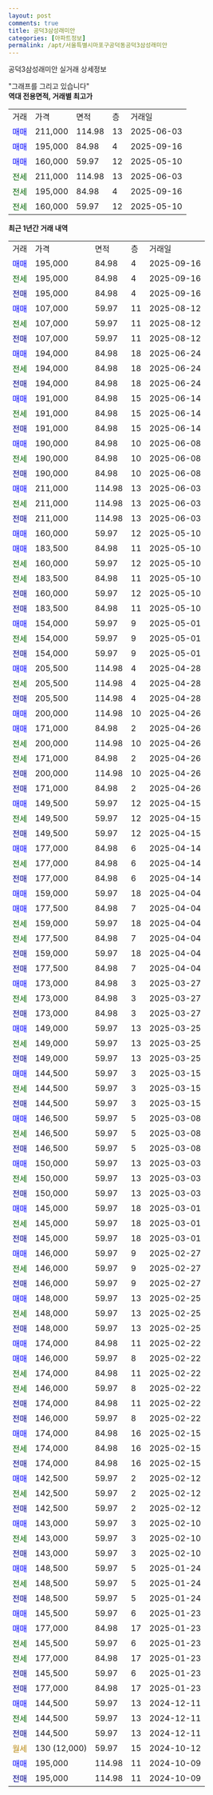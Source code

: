 ```yaml
---
layout: post
comments: true
title: 공덕3삼성래미안
categories: [아파트정보]
permalink: /apt/서울특별시마포구공덕동공덕3삼성래미안
---
```


공덕3삼성래미안 실거래 상세정보

<script type="text/javascript">
  google.charts.load('current', {'packages':['line', 'corechart']});
  google.charts.setOnLoadCallback(drawChart);

  function drawChart() {
    var data = new google.visualization.DataTable();
    data.addColumn('date', '거래일');
    data.addColumn('number', "매매");
    data.addColumn('number', "전세");
    data.addColumn('number', "전매");

    data.addRows([[new Date(Date.parse("2025-09-16")), 195000, null, null], [new Date(Date.parse("2025-09-16")), null, 195000, null], [new Date(Date.parse("2025-09-16")), null, null, 195000], [new Date(Date.parse("2025-08-12")), 107000, null, null], [new Date(Date.parse("2025-08-12")), null, 107000, null], [new Date(Date.parse("2025-08-12")), null, null, 107000], [new Date(Date.parse("2025-06-24")), 194000, null, null], [new Date(Date.parse("2025-06-24")), null, 194000, null], [new Date(Date.parse("2025-06-24")), null, null, 194000], [new Date(Date.parse("2025-06-14")), 191000, null, null], [new Date(Date.parse("2025-06-14")), null, 191000, null], [new Date(Date.parse("2025-06-14")), null, null, 191000], [new Date(Date.parse("2025-06-08")), 190000, null, null], [new Date(Date.parse("2025-06-08")), null, 190000, null], [new Date(Date.parse("2025-06-08")), null, null, 190000], [new Date(Date.parse("2025-06-03")), 211000, null, null], [new Date(Date.parse("2025-06-03")), null, 211000, null], [new Date(Date.parse("2025-06-03")), null, null, 211000], [new Date(Date.parse("2025-05-10")), 160000, null, null], [new Date(Date.parse("2025-05-10")), 183500, null, null], [new Date(Date.parse("2025-05-10")), null, 160000, null], [new Date(Date.parse("2025-05-10")), null, 183500, null], [new Date(Date.parse("2025-05-10")), null, null, 160000], [new Date(Date.parse("2025-05-10")), null, null, 183500], [new Date(Date.parse("2025-05-01")), 154000, null, null], [new Date(Date.parse("2025-05-01")), null, 154000, null], [new Date(Date.parse("2025-05-01")), null, null, 154000], [new Date(Date.parse("2025-04-28")), 205500, null, null], [new Date(Date.parse("2025-04-28")), null, 205500, null], [new Date(Date.parse("2025-04-28")), null, null, 205500], [new Date(Date.parse("2025-04-26")), 200000, null, null], [new Date(Date.parse("2025-04-26")), 171000, null, null], [new Date(Date.parse("2025-04-26")), null, 200000, null], [new Date(Date.parse("2025-04-26")), null, 171000, null], [new Date(Date.parse("2025-04-26")), null, null, 200000], [new Date(Date.parse("2025-04-26")), null, null, 171000], [new Date(Date.parse("2025-04-15")), 149500, null, null], [new Date(Date.parse("2025-04-15")), null, 149500, null], [new Date(Date.parse("2025-04-15")), null, null, 149500], [new Date(Date.parse("2025-04-14")), 177000, null, null], [new Date(Date.parse("2025-04-14")), null, 177000, null], [new Date(Date.parse("2025-04-14")), null, null, 177000], [new Date(Date.parse("2025-04-04")), 159000, null, null], [new Date(Date.parse("2025-04-04")), 177500, null, null], [new Date(Date.parse("2025-04-04")), null, 159000, null], [new Date(Date.parse("2025-04-04")), null, 177500, null], [new Date(Date.parse("2025-04-04")), null, null, 159000], [new Date(Date.parse("2025-04-04")), null, null, 177500], [new Date(Date.parse("2025-03-27")), 173000, null, null], [new Date(Date.parse("2025-03-27")), null, 173000, null], [new Date(Date.parse("2025-03-27")), null, null, 173000], [new Date(Date.parse("2025-03-25")), 149000, null, null], [new Date(Date.parse("2025-03-25")), null, 149000, null], [new Date(Date.parse("2025-03-25")), null, null, 149000], [new Date(Date.parse("2025-03-15")), 144500, null, null], [new Date(Date.parse("2025-03-15")), null, 144500, null], [new Date(Date.parse("2025-03-15")), null, null, 144500], [new Date(Date.parse("2025-03-08")), 146500, null, null], [new Date(Date.parse("2025-03-08")), null, 146500, null], [new Date(Date.parse("2025-03-08")), null, null, 146500], [new Date(Date.parse("2025-03-03")), 150000, null, null], [new Date(Date.parse("2025-03-03")), null, 150000, null], [new Date(Date.parse("2025-03-03")), null, null, 150000], [new Date(Date.parse("2025-03-01")), 145000, null, null], [new Date(Date.parse("2025-03-01")), null, 145000, null], [new Date(Date.parse("2025-03-01")), null, null, 145000], [new Date(Date.parse("2025-02-27")), 146000, null, null], [new Date(Date.parse("2025-02-27")), null, 146000, null], [new Date(Date.parse("2025-02-27")), null, null, 146000], [new Date(Date.parse("2025-02-25")), 148000, null, null], [new Date(Date.parse("2025-02-25")), null, 148000, null], [new Date(Date.parse("2025-02-25")), null, null, 148000], [new Date(Date.parse("2025-02-22")), 174000, null, null], [new Date(Date.parse("2025-02-22")), 146000, null, null], [new Date(Date.parse("2025-02-22")), null, 174000, null], [new Date(Date.parse("2025-02-22")), null, 146000, null], [new Date(Date.parse("2025-02-22")), null, null, 174000], [new Date(Date.parse("2025-02-22")), null, null, 146000], [new Date(Date.parse("2025-02-15")), 174000, null, null], [new Date(Date.parse("2025-02-15")), null, 174000, null], [new Date(Date.parse("2025-02-15")), null, null, 174000], [new Date(Date.parse("2025-02-12")), 142500, null, null], [new Date(Date.parse("2025-02-12")), null, 142500, null], [new Date(Date.parse("2025-02-12")), null, null, 142500], [new Date(Date.parse("2025-02-10")), 143000, null, null], [new Date(Date.parse("2025-02-10")), null, 143000, null], [new Date(Date.parse("2025-02-10")), null, null, 143000], [new Date(Date.parse("2025-01-24")), 148500, null, null], [new Date(Date.parse("2025-01-24")), null, 148500, null], [new Date(Date.parse("2025-01-24")), null, null, 148500], [new Date(Date.parse("2025-01-23")), 145500, null, null], [new Date(Date.parse("2025-01-23")), 177000, null, null], [new Date(Date.parse("2025-01-23")), null, 145500, null], [new Date(Date.parse("2025-01-23")), null, 177000, null], [new Date(Date.parse("2025-01-23")), null, null, 145500], [new Date(Date.parse("2025-01-23")), null, null, 177000], [new Date(Date.parse("2024-12-11")), 144500, null, null], [new Date(Date.parse("2024-12-11")), null, 144500, null], [new Date(Date.parse("2024-12-11")), null, null, 144500], [new Date(Date.parse("2024-10-12")), null, null, null], [new Date(Date.parse("2024-10-09")), 195000, null, null], [new Date(Date.parse("2024-10-09")), null, null, 195000]]);

    var options = {
      hAxis: {
        format: 'yyyy/MM/dd'
      },    
      lineWidth: 0,
      pointsVisible: true,    
      title: '최근 1년간 유형별 실거래가 분포',
      legend: { position: 'bottom' }
    };

    var formatter = new google.visualization.NumberFormat({pattern:'###,###'} );
    formatter.format(data, 1);
    formatter.format(data, 2);
    
    setTimeout(function() {
        var chart = new google.visualization.LineChart(document.getElementById('columnchart_material'));
        chart.draw(data, (options));
        document.getElementById('loading').style.display = 'none';
    }, 200);
  }
</script>


<div id="loading" style="z-index:20; display: block; margin-left: 0px">"그래프를 그리고 있습니다"</div>
<div id="columnchart_material" style="width: 95%; margin-left: 0px; display: block"></div>
<!-- contents start -->
<b>역대 전용면적, 거래별 최고가</b>
<table class="sortable">
    <tr>
      <td>거래</td>
      <td>가격</td>
      <td>면적</td>
      <td>층</td>
      <td>거래일</td>
    </tr>
        <tr>
          <td><a style="color: blue">매매</a></td>
          <td>211,000</td>
          <td>114.98</td>
          <td>13</td>
          <td>2025-06-03</td>
        </tr>            <tr>
          <td><a style="color: blue">매매</a></td>
          <td>195,000</td>
          <td>84.98</td>
          <td>4</td>
          <td>2025-09-16</td>
        </tr>            <tr>
          <td><a style="color: blue">매매</a></td>
          <td>160,000</td>
          <td>59.97</td>
          <td>12</td>
          <td>2025-05-10</td>
        </tr>        
        <tr>
              <td><a style="color: darkgreen">전세</a></td>
              <td>211,000</td>
              <td>114.98</td>
              <td>13</td>
              <td>2025-06-03</td>
            </tr>            <tr>
              <td><a style="color: darkgreen">전세</a></td>
              <td>195,000</td>
              <td>84.98</td>
              <td>4</td>
              <td>2025-09-16</td>
            </tr>            <tr>
              <td><a style="color: darkgreen">전세</a></td>
              <td>160,000</td>
              <td>59.97</td>
              <td>12</td>
              <td>2025-05-10</td>
            </tr>        
    
</table>

<b>최근 1년간 거래 내역</b>

<table class="sortable">
    <tr>
      <td>거래</td>
      <td>가격</td>
      <td>면적</td>
      <td>층</td>
      <td>거래일</td>
    </tr>
    <tr>
      <td><a style="color: blue">매매</a></td>
      <td>195,000</td>
      <td>84.98</td>
      <td>4</td>
      <td>2025-09-16</td>
    </tr>          <tr>
      <td><a style="color: darkgreen">전세</a></td>
      <td>195,000</td>
      <td>84.98</td>
      <td>4</td>
      <td>2025-09-16</td>
    </tr>          <tr>
      <td><a style="color: darkblue">전매</a></td>
      <td>195,000</td>
      <td>84.98</td>
      <td>4</td>
      <td>2025-09-16</td>
    </tr>          <tr>
      <td><a style="color: blue">매매</a></td>
      <td>107,000</td>
      <td>59.97</td>
      <td>11</td>
      <td>2025-08-12</td>
    </tr>          <tr>
      <td><a style="color: darkgreen">전세</a></td>
      <td>107,000</td>
      <td>59.97</td>
      <td>11</td>
      <td>2025-08-12</td>
    </tr>          <tr>
      <td><a style="color: darkblue">전매</a></td>
      <td>107,000</td>
      <td>59.97</td>
      <td>11</td>
      <td>2025-08-12</td>
    </tr>          <tr>
      <td><a style="color: blue">매매</a></td>
      <td>194,000</td>
      <td>84.98</td>
      <td>18</td>
      <td>2025-06-24</td>
    </tr>          <tr>
      <td><a style="color: darkgreen">전세</a></td>
      <td>194,000</td>
      <td>84.98</td>
      <td>18</td>
      <td>2025-06-24</td>
    </tr>          <tr>
      <td><a style="color: darkblue">전매</a></td>
      <td>194,000</td>
      <td>84.98</td>
      <td>18</td>
      <td>2025-06-24</td>
    </tr>          <tr>
      <td><a style="color: blue">매매</a></td>
      <td>191,000</td>
      <td>84.98</td>
      <td>15</td>
      <td>2025-06-14</td>
    </tr>          <tr>
      <td><a style="color: darkgreen">전세</a></td>
      <td>191,000</td>
      <td>84.98</td>
      <td>15</td>
      <td>2025-06-14</td>
    </tr>          <tr>
      <td><a style="color: darkblue">전매</a></td>
      <td>191,000</td>
      <td>84.98</td>
      <td>15</td>
      <td>2025-06-14</td>
    </tr>          <tr>
      <td><a style="color: blue">매매</a></td>
      <td>190,000</td>
      <td>84.98</td>
      <td>10</td>
      <td>2025-06-08</td>
    </tr>          <tr>
      <td><a style="color: darkgreen">전세</a></td>
      <td>190,000</td>
      <td>84.98</td>
      <td>10</td>
      <td>2025-06-08</td>
    </tr>          <tr>
      <td><a style="color: darkblue">전매</a></td>
      <td>190,000</td>
      <td>84.98</td>
      <td>10</td>
      <td>2025-06-08</td>
    </tr>          <tr>
      <td><a style="color: blue">매매</a></td>
      <td>211,000</td>
      <td>114.98</td>
      <td>13</td>
      <td>2025-06-03</td>
    </tr>          <tr>
      <td><a style="color: darkgreen">전세</a></td>
      <td>211,000</td>
      <td>114.98</td>
      <td>13</td>
      <td>2025-06-03</td>
    </tr>          <tr>
      <td><a style="color: darkblue">전매</a></td>
      <td>211,000</td>
      <td>114.98</td>
      <td>13</td>
      <td>2025-06-03</td>
    </tr>          <tr>
      <td><a style="color: blue">매매</a></td>
      <td>160,000</td>
      <td>59.97</td>
      <td>12</td>
      <td>2025-05-10</td>
    </tr>          <tr>
      <td><a style="color: blue">매매</a></td>
      <td>183,500</td>
      <td>84.98</td>
      <td>11</td>
      <td>2025-05-10</td>
    </tr>          <tr>
      <td><a style="color: darkgreen">전세</a></td>
      <td>160,000</td>
      <td>59.97</td>
      <td>12</td>
      <td>2025-05-10</td>
    </tr>          <tr>
      <td><a style="color: darkgreen">전세</a></td>
      <td>183,500</td>
      <td>84.98</td>
      <td>11</td>
      <td>2025-05-10</td>
    </tr>          <tr>
      <td><a style="color: darkblue">전매</a></td>
      <td>160,000</td>
      <td>59.97</td>
      <td>12</td>
      <td>2025-05-10</td>
    </tr>          <tr>
      <td><a style="color: darkblue">전매</a></td>
      <td>183,500</td>
      <td>84.98</td>
      <td>11</td>
      <td>2025-05-10</td>
    </tr>          <tr>
      <td><a style="color: blue">매매</a></td>
      <td>154,000</td>
      <td>59.97</td>
      <td>9</td>
      <td>2025-05-01</td>
    </tr>          <tr>
      <td><a style="color: darkgreen">전세</a></td>
      <td>154,000</td>
      <td>59.97</td>
      <td>9</td>
      <td>2025-05-01</td>
    </tr>          <tr>
      <td><a style="color: darkblue">전매</a></td>
      <td>154,000</td>
      <td>59.97</td>
      <td>9</td>
      <td>2025-05-01</td>
    </tr>          <tr>
      <td><a style="color: blue">매매</a></td>
      <td>205,500</td>
      <td>114.98</td>
      <td>4</td>
      <td>2025-04-28</td>
    </tr>          <tr>
      <td><a style="color: darkgreen">전세</a></td>
      <td>205,500</td>
      <td>114.98</td>
      <td>4</td>
      <td>2025-04-28</td>
    </tr>          <tr>
      <td><a style="color: darkblue">전매</a></td>
      <td>205,500</td>
      <td>114.98</td>
      <td>4</td>
      <td>2025-04-28</td>
    </tr>          <tr>
      <td><a style="color: blue">매매</a></td>
      <td>200,000</td>
      <td>114.98</td>
      <td>10</td>
      <td>2025-04-26</td>
    </tr>          <tr>
      <td><a style="color: blue">매매</a></td>
      <td>171,000</td>
      <td>84.98</td>
      <td>2</td>
      <td>2025-04-26</td>
    </tr>          <tr>
      <td><a style="color: darkgreen">전세</a></td>
      <td>200,000</td>
      <td>114.98</td>
      <td>10</td>
      <td>2025-04-26</td>
    </tr>          <tr>
      <td><a style="color: darkgreen">전세</a></td>
      <td>171,000</td>
      <td>84.98</td>
      <td>2</td>
      <td>2025-04-26</td>
    </tr>          <tr>
      <td><a style="color: darkblue">전매</a></td>
      <td>200,000</td>
      <td>114.98</td>
      <td>10</td>
      <td>2025-04-26</td>
    </tr>          <tr>
      <td><a style="color: darkblue">전매</a></td>
      <td>171,000</td>
      <td>84.98</td>
      <td>2</td>
      <td>2025-04-26</td>
    </tr>          <tr>
      <td><a style="color: blue">매매</a></td>
      <td>149,500</td>
      <td>59.97</td>
      <td>12</td>
      <td>2025-04-15</td>
    </tr>          <tr>
      <td><a style="color: darkgreen">전세</a></td>
      <td>149,500</td>
      <td>59.97</td>
      <td>12</td>
      <td>2025-04-15</td>
    </tr>          <tr>
      <td><a style="color: darkblue">전매</a></td>
      <td>149,500</td>
      <td>59.97</td>
      <td>12</td>
      <td>2025-04-15</td>
    </tr>          <tr>
      <td><a style="color: blue">매매</a></td>
      <td>177,000</td>
      <td>84.98</td>
      <td>6</td>
      <td>2025-04-14</td>
    </tr>          <tr>
      <td><a style="color: darkgreen">전세</a></td>
      <td>177,000</td>
      <td>84.98</td>
      <td>6</td>
      <td>2025-04-14</td>
    </tr>          <tr>
      <td><a style="color: darkblue">전매</a></td>
      <td>177,000</td>
      <td>84.98</td>
      <td>6</td>
      <td>2025-04-14</td>
    </tr>          <tr>
      <td><a style="color: blue">매매</a></td>
      <td>159,000</td>
      <td>59.97</td>
      <td>18</td>
      <td>2025-04-04</td>
    </tr>          <tr>
      <td><a style="color: blue">매매</a></td>
      <td>177,500</td>
      <td>84.98</td>
      <td>7</td>
      <td>2025-04-04</td>
    </tr>          <tr>
      <td><a style="color: darkgreen">전세</a></td>
      <td>159,000</td>
      <td>59.97</td>
      <td>18</td>
      <td>2025-04-04</td>
    </tr>          <tr>
      <td><a style="color: darkgreen">전세</a></td>
      <td>177,500</td>
      <td>84.98</td>
      <td>7</td>
      <td>2025-04-04</td>
    </tr>          <tr>
      <td><a style="color: darkblue">전매</a></td>
      <td>159,000</td>
      <td>59.97</td>
      <td>18</td>
      <td>2025-04-04</td>
    </tr>          <tr>
      <td><a style="color: darkblue">전매</a></td>
      <td>177,500</td>
      <td>84.98</td>
      <td>7</td>
      <td>2025-04-04</td>
    </tr>          <tr>
      <td><a style="color: blue">매매</a></td>
      <td>173,000</td>
      <td>84.98</td>
      <td>3</td>
      <td>2025-03-27</td>
    </tr>          <tr>
      <td><a style="color: darkgreen">전세</a></td>
      <td>173,000</td>
      <td>84.98</td>
      <td>3</td>
      <td>2025-03-27</td>
    </tr>          <tr>
      <td><a style="color: darkblue">전매</a></td>
      <td>173,000</td>
      <td>84.98</td>
      <td>3</td>
      <td>2025-03-27</td>
    </tr>          <tr>
      <td><a style="color: blue">매매</a></td>
      <td>149,000</td>
      <td>59.97</td>
      <td>13</td>
      <td>2025-03-25</td>
    </tr>          <tr>
      <td><a style="color: darkgreen">전세</a></td>
      <td>149,000</td>
      <td>59.97</td>
      <td>13</td>
      <td>2025-03-25</td>
    </tr>          <tr>
      <td><a style="color: darkblue">전매</a></td>
      <td>149,000</td>
      <td>59.97</td>
      <td>13</td>
      <td>2025-03-25</td>
    </tr>          <tr>
      <td><a style="color: blue">매매</a></td>
      <td>144,500</td>
      <td>59.97</td>
      <td>3</td>
      <td>2025-03-15</td>
    </tr>          <tr>
      <td><a style="color: darkgreen">전세</a></td>
      <td>144,500</td>
      <td>59.97</td>
      <td>3</td>
      <td>2025-03-15</td>
    </tr>          <tr>
      <td><a style="color: darkblue">전매</a></td>
      <td>144,500</td>
      <td>59.97</td>
      <td>3</td>
      <td>2025-03-15</td>
    </tr>          <tr>
      <td><a style="color: blue">매매</a></td>
      <td>146,500</td>
      <td>59.97</td>
      <td>5</td>
      <td>2025-03-08</td>
    </tr>          <tr>
      <td><a style="color: darkgreen">전세</a></td>
      <td>146,500</td>
      <td>59.97</td>
      <td>5</td>
      <td>2025-03-08</td>
    </tr>          <tr>
      <td><a style="color: darkblue">전매</a></td>
      <td>146,500</td>
      <td>59.97</td>
      <td>5</td>
      <td>2025-03-08</td>
    </tr>          <tr>
      <td><a style="color: blue">매매</a></td>
      <td>150,000</td>
      <td>59.97</td>
      <td>13</td>
      <td>2025-03-03</td>
    </tr>          <tr>
      <td><a style="color: darkgreen">전세</a></td>
      <td>150,000</td>
      <td>59.97</td>
      <td>13</td>
      <td>2025-03-03</td>
    </tr>          <tr>
      <td><a style="color: darkblue">전매</a></td>
      <td>150,000</td>
      <td>59.97</td>
      <td>13</td>
      <td>2025-03-03</td>
    </tr>          <tr>
      <td><a style="color: blue">매매</a></td>
      <td>145,000</td>
      <td>59.97</td>
      <td>18</td>
      <td>2025-03-01</td>
    </tr>          <tr>
      <td><a style="color: darkgreen">전세</a></td>
      <td>145,000</td>
      <td>59.97</td>
      <td>18</td>
      <td>2025-03-01</td>
    </tr>          <tr>
      <td><a style="color: darkblue">전매</a></td>
      <td>145,000</td>
      <td>59.97</td>
      <td>18</td>
      <td>2025-03-01</td>
    </tr>          <tr>
      <td><a style="color: blue">매매</a></td>
      <td>146,000</td>
      <td>59.97</td>
      <td>9</td>
      <td>2025-02-27</td>
    </tr>          <tr>
      <td><a style="color: darkgreen">전세</a></td>
      <td>146,000</td>
      <td>59.97</td>
      <td>9</td>
      <td>2025-02-27</td>
    </tr>          <tr>
      <td><a style="color: darkblue">전매</a></td>
      <td>146,000</td>
      <td>59.97</td>
      <td>9</td>
      <td>2025-02-27</td>
    </tr>          <tr>
      <td><a style="color: blue">매매</a></td>
      <td>148,000</td>
      <td>59.97</td>
      <td>13</td>
      <td>2025-02-25</td>
    </tr>          <tr>
      <td><a style="color: darkgreen">전세</a></td>
      <td>148,000</td>
      <td>59.97</td>
      <td>13</td>
      <td>2025-02-25</td>
    </tr>          <tr>
      <td><a style="color: darkblue">전매</a></td>
      <td>148,000</td>
      <td>59.97</td>
      <td>13</td>
      <td>2025-02-25</td>
    </tr>          <tr>
      <td><a style="color: blue">매매</a></td>
      <td>174,000</td>
      <td>84.98</td>
      <td>11</td>
      <td>2025-02-22</td>
    </tr>          <tr>
      <td><a style="color: blue">매매</a></td>
      <td>146,000</td>
      <td>59.97</td>
      <td>8</td>
      <td>2025-02-22</td>
    </tr>          <tr>
      <td><a style="color: darkgreen">전세</a></td>
      <td>174,000</td>
      <td>84.98</td>
      <td>11</td>
      <td>2025-02-22</td>
    </tr>          <tr>
      <td><a style="color: darkgreen">전세</a></td>
      <td>146,000</td>
      <td>59.97</td>
      <td>8</td>
      <td>2025-02-22</td>
    </tr>          <tr>
      <td><a style="color: darkblue">전매</a></td>
      <td>174,000</td>
      <td>84.98</td>
      <td>11</td>
      <td>2025-02-22</td>
    </tr>          <tr>
      <td><a style="color: darkblue">전매</a></td>
      <td>146,000</td>
      <td>59.97</td>
      <td>8</td>
      <td>2025-02-22</td>
    </tr>          <tr>
      <td><a style="color: blue">매매</a></td>
      <td>174,000</td>
      <td>84.98</td>
      <td>16</td>
      <td>2025-02-15</td>
    </tr>          <tr>
      <td><a style="color: darkgreen">전세</a></td>
      <td>174,000</td>
      <td>84.98</td>
      <td>16</td>
      <td>2025-02-15</td>
    </tr>          <tr>
      <td><a style="color: darkblue">전매</a></td>
      <td>174,000</td>
      <td>84.98</td>
      <td>16</td>
      <td>2025-02-15</td>
    </tr>          <tr>
      <td><a style="color: blue">매매</a></td>
      <td>142,500</td>
      <td>59.97</td>
      <td>2</td>
      <td>2025-02-12</td>
    </tr>          <tr>
      <td><a style="color: darkgreen">전세</a></td>
      <td>142,500</td>
      <td>59.97</td>
      <td>2</td>
      <td>2025-02-12</td>
    </tr>          <tr>
      <td><a style="color: darkblue">전매</a></td>
      <td>142,500</td>
      <td>59.97</td>
      <td>2</td>
      <td>2025-02-12</td>
    </tr>          <tr>
      <td><a style="color: blue">매매</a></td>
      <td>143,000</td>
      <td>59.97</td>
      <td>3</td>
      <td>2025-02-10</td>
    </tr>          <tr>
      <td><a style="color: darkgreen">전세</a></td>
      <td>143,000</td>
      <td>59.97</td>
      <td>3</td>
      <td>2025-02-10</td>
    </tr>          <tr>
      <td><a style="color: darkblue">전매</a></td>
      <td>143,000</td>
      <td>59.97</td>
      <td>3</td>
      <td>2025-02-10</td>
    </tr>          <tr>
      <td><a style="color: blue">매매</a></td>
      <td>148,500</td>
      <td>59.97</td>
      <td>5</td>
      <td>2025-01-24</td>
    </tr>          <tr>
      <td><a style="color: darkgreen">전세</a></td>
      <td>148,500</td>
      <td>59.97</td>
      <td>5</td>
      <td>2025-01-24</td>
    </tr>          <tr>
      <td><a style="color: darkblue">전매</a></td>
      <td>148,500</td>
      <td>59.97</td>
      <td>5</td>
      <td>2025-01-24</td>
    </tr>          <tr>
      <td><a style="color: blue">매매</a></td>
      <td>145,500</td>
      <td>59.97</td>
      <td>6</td>
      <td>2025-01-23</td>
    </tr>          <tr>
      <td><a style="color: blue">매매</a></td>
      <td>177,000</td>
      <td>84.98</td>
      <td>17</td>
      <td>2025-01-23</td>
    </tr>          <tr>
      <td><a style="color: darkgreen">전세</a></td>
      <td>145,500</td>
      <td>59.97</td>
      <td>6</td>
      <td>2025-01-23</td>
    </tr>          <tr>
      <td><a style="color: darkgreen">전세</a></td>
      <td>177,000</td>
      <td>84.98</td>
      <td>17</td>
      <td>2025-01-23</td>
    </tr>          <tr>
      <td><a style="color: darkblue">전매</a></td>
      <td>145,500</td>
      <td>59.97</td>
      <td>6</td>
      <td>2025-01-23</td>
    </tr>          <tr>
      <td><a style="color: darkblue">전매</a></td>
      <td>177,000</td>
      <td>84.98</td>
      <td>17</td>
      <td>2025-01-23</td>
    </tr>          <tr>
      <td><a style="color: blue">매매</a></td>
      <td>144,500</td>
      <td>59.97</td>
      <td>13</td>
      <td>2024-12-11</td>
    </tr>          <tr>
      <td><a style="color: darkgreen">전세</a></td>
      <td>144,500</td>
      <td>59.97</td>
      <td>13</td>
      <td>2024-12-11</td>
    </tr>          <tr>
      <td><a style="color: darkblue">전매</a></td>
      <td>144,500</td>
      <td>59.97</td>
      <td>13</td>
      <td>2024-12-11</td>
    </tr>          <tr>
      <td><a style="color: darkgoldenrod">월세</a></td>
      <td>130 (12,000)</td>
      <td>59.97</td>
      <td>15</td>
      <td>2024-10-12</td>
    </tr>          <tr>
      <td><a style="color: blue">매매</a></td>
      <td>195,000</td>
      <td>114.98</td>
      <td>11</td>
      <td>2024-10-09</td>
    </tr>          <tr>
      <td><a style="color: darkblue">전매</a></td>
      <td>195,000</td>
      <td>114.98</td>
      <td>11</td>
      <td>2024-10-09</td>
    </tr>      </table>
<!-- contents end -->    

